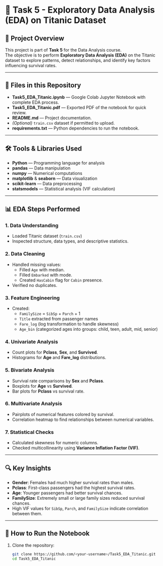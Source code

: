 # 🚢 Task 5 - Exploratory Data Analysis (EDA) on Titanic Dataset

## 📌 Project Overview
This project is part of **Task 5** for the Data Analysis course.  
The objective is to perform **Exploratory Data Analysis (EDA)** on the Titanic dataset to explore patterns, detect relationships, and identify key factors influencing survival rates.

---

## 📂 Files in this Repository
- **Task5_EDA_Titanic.ipynb** — Google Colab Jupyter Notebook with complete EDA process.
- **Task5_EDA_Titanic.pdf** — Exported PDF of the notebook for quick review.
- **README.md** — Project documentation.
- *(Optional)* `train.csv` dataset if permitted to upload.
- **requirements.txt** — Python dependencies to run the notebook.

---

## 🛠 Tools & Libraries Used
- **Python** — Programming language for analysis
- **pandas** — Data manipulation
- **numpy** — Numerical computations
- **matplotlib** & **seaborn** — Data visualization
- **scikit-learn** — Data preprocessing
- **statsmodels** — Statistical analysis (VIF calculation)

---

## 📊 EDA Steps Performed

### 1. Data Understanding
- Loaded Titanic dataset (`train.csv`)  
- Inspected structure, data types, and descriptive statistics.

### 2. Data Cleaning
- Handled missing values:
  - Filled `Age` with median.
  - Filled `Embarked` with mode.
  - Created `HasCabin` flag for `Cabin` presence.
- Verified no duplicates.
  
### 3. Feature Engineering
- Created:
  - `FamilySize` = `SibSp` + `Parch` + 1
  - `Title` extracted from passenger names
  - `Fare_log` (log transformation to handle skewness)
  - `Age_bin` (categorized ages into groups: child, teen, adult, mid, senior)

### 4. Univariate Analysis
- Count plots for **Pclass**, **Sex**, and **Survived**.
- Histograms for **Age** and **Fare_log** distributions.

### 5. Bivariate Analysis
- Survival rate comparisons by **Sex** and **Pclass**.
- Boxplots for **Age** vs **Survived**.
- Bar plots for **Pclass** vs survival rate.

### 6. Multivariate Analysis
- Pairplots of numerical features colored by survival.
- Correlation heatmap to find relationships between numerical variables.

### 7. Statistical Checks
- Calculated skewness for numeric columns.
- Checked multicollinearity using **Variance Inflation Factor (VIF)**.

---

## 🔍 Key Insights
- **Gender**: Females had much higher survival rates than males.
- **Pclass**: First-class passengers had the highest survival rates.
- **Age**: Younger passengers had better survival chances.
- **FamilySize**: Extremely small or large family sizes reduced survival chances.
- High VIF values for `SibSp`, `Parch`, and `FamilySize` indicate correlation between them.

---

## 🚀 How to Run the Notebook
1. Clone the repository:
   ```bash
   git clone https://github.com/<your-username>/Task5_EDA_Titanic.git
   cd Task5_EDA_Titanic


